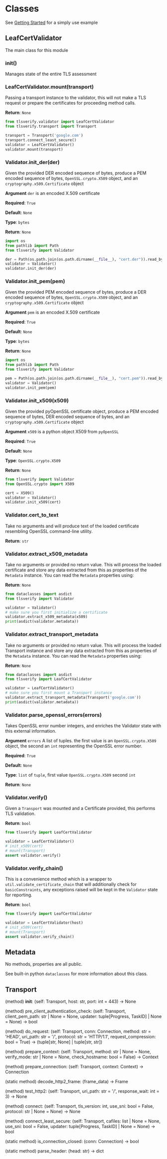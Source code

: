 # Classes

See [Getting Started](./docs/1.getting-started.md) for a simply use example

## LeafCertValidator

The main class for this module

### __init__()

Manages state of the entire TLS assessment

### LeafCertValidator.mount(transport)

Passing a transport instance to the validator, this will not make a TLS request or prepare the certificates for proceeding method calls.

**Return**: `None`

```py
from tlsverify.validator import LeafCertValidator
from tlsverify.transport import Transport

transport = Transport('google.com')
transport.connect_least_secure()
validator = LeafCertValidator()
validator.mount(transport)
```

### Validator.init_der(der)

Given the provided DER encoded sequence of bytes, produce a PEM encoded sequence of bytes, `OpenSSL.crypto.X509` object, and an `cryptography.x509.Certificate` object

**Argument** `der` is an encoded X.509 certificate

**Required**: `True`

**Default**: `None`

**Type**: `bytes`

**Return**: `None`

```py
import os
from pathlib import Path
from tlsverify import Validator

der = Path(os.path.join(os.path.dirname(__file__), "cert.der")).read_bytes()
validator = Validator()
validator.init_der(der)
```

### Validator.init_pem(pem)

Given the provided PEM encoded sequence of bytes, produce a DER encoded sequence of bytes, `OpenSSL.crypto.X509` object, and an `cryptography.x509.Certificate` object

**Argument** `pem` is an encoded X.509 certificate

**Required**: `True`

**Default**: `None`

**Type**: `bytes`

**Return**: `None`

```py
import os
from pathlib import Path
from tlsverify import Validator

pem = Path(os.path.join(os.path.dirname(__file__), "cert.pem")).read_bytes()
validator = Validator()
validator.init_pem(pem)
```

### Validator.init_x509(x509)

Given the provided pyOpenSSL certificate object, produce a PEM encoded sequence of bytes, DER encoded sequence of bytes, and an `cryptography.x509.Certificate` object

**Argument** `x509` is a python object X509 from `pyOpenSSL`

**Required**: `True`

**Default**: `None`

**Type**: `OpenSSL.crypto.X509`

**Return**: `None`

```py
from tlsverify import Validator
from OpenSSL.crypto import X509

cert = X509()
validator = Validator()
validator.init_x509(cert)
```

### Validator.cert_to_text

Take no arguments and will produce text of the loaded certificate resembling OpenSSL command-line utility.

**Return**: `str`

### Validator.extract_x509_metadata

Take no arguments or provided no return value. This will process the loaded certificate and store any data extracted from this as properties of the `Metadata` instance. You can read the `Metadata` properties using:

**Return**: `None`

```py
from dataclasses import asdict
from tlsverify import Validator

validator = Validator()
# make sure you first initialize a certificate
validator.extract_x509_metadata(x509)
print(asdict(validator.metadata))
```

### Validator.extract_transport_metadata

Take no arguments or provided no return value. This will process the loaded Transport instance and store any data extracted from this as properties of the `Metadata` instance. You can read the `Metadata` properties using:

**Return**: `None`

```py
from dataclasses import asdict
from tlsverify import LeafCertValidator

validator = LeafCertValidator()
# make sure you first mount a Transport instance
validator.extract_transport_metadata(Transport('google.com'))
print(asdict(validator.metadata))
```

### Validator.parse_openssl_errors(errors)

Takes OpenSSL error number integers, and enriches the Validator state with this external information.

**Argument** `errors` A list of tuples. the first value is an `OpenSSL.crypto.X509` object, the second an `int` representing the OpenSSL error number.

**Required**: `True`

**Default**: `None`

**Type**: `list` of `tuple`, first value `OpenSSL.crypto.X509` second `int`

**Return**: `None`

### Validator.verify()

Given a `Transport` was mounted and a Certificate provided, this performs TLS validation.

**Return**: `bool`

```py
from tlsverify import LeafCertValidator

validator = LeafCertValidator()
# init_x509(cert)
# mount(Transport)
assert validator.verify()
```

### Validator.verify_chain()

This is a convenience method which is a wrapper to `util.validate_certificate_chain` that will additionally check for `basicConstraints`, any exceptions raised will be kept in the `Validator` state for reporting.

**Return**: `bool`

```py
from tlsverify import LeafCertValidator

validator = LeafCertValidator(host)
# init_x509(cert)
# mount(Transport)
assert validator.verify_chain()
```

## Metadata

No methods, properties are all public.

See built-in python `dataclasses` for more information about this class.

## Transport

(method) __init__: (self: Transport, host: str, port: int = 443) -> None

(method) pre_client_authentication_check: (self: Transport, client_pem_path: str | None = None, updater: tuple[Progress, TaskID] | None = None) -> bool

(method) do_request: (self: Transport, conn: Connection, method: str = 'HEAD', uri_path: str = '/', protocol: str = 'HTTP/1.1', request_compression: bool = True) -> (tuple[str, None] | tuple[str, str])

(method) prepare_context: (self: Transport, method: str | None = None, verify_mode: str | None = None, check_hostname: bool = False) -> Context

(method) prepare_connection: (self: Transport, context: Context) -> Connection

(static method) decode_http2_frame: (frame_data) -> Frame

(method) test_http2: (self: Transport, uri_path: str = '/', response_wait: int = 3) -> None

(method) connect: (self: Transport, tls_version: int, use_sni: bool = False, protocol: str | None = None) -> None

(method) connect_least_secure: (self: Transport, cafiles: list | None = None, use_sni: bool = False, updater: tuple[Progress, TaskID] | None = None) -> bool

(static method) is_connection_closed: (conn: Connection) -> bool

(static method) parse_header: (head: str) -> dict
